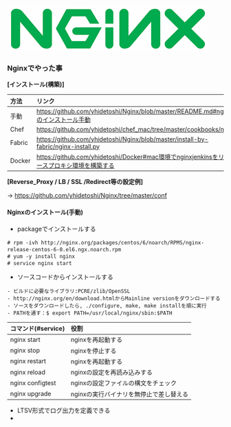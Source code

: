 ![Alt Text](https://github.com/yhidetoshi/Pictures/raw/master/Nginx/nginx-icon.png)

### Nginxでやった事


**[インストール(構築)]**

|方法    |リンク         |
|:-----------|:------------|
|手動|https://github.com/yhidetoshi/Nginx/blob/master/README.md#nginxのインストール手動|
|Chef|https://github.com/yhidetoshi/chef_mac/tree/master/cookbooks/nginx|
|Fabric|https://github.com/yhidetoshi/Nginx/blob/master/install-by-fabric/nginx-install.py|
|Docker|https://github.com/yhidetoshi/Docker#mac環境でnginxjenkinsをリバースプロキシ環境を構築する|

**[Reverse_Proxy / LB / SSL /Redirect等の設定例]**

-> https://github.com/yhidetoshi/Nginx/tree/master/conf

#### Nginxのインストール(手動)
- packageでインストールする
```
# rpm -ivh http://nginx.org/packages/centos/6/noarch/RPMS/nginx-release-centos-6-0.el6.ngx.noarch.rpm
# yum -y install nginx
# service nginx start
```
- ソースコードからインストールする
```
- ビルドに必要なライブラリ:PCRE/zlib/OpenSSL
- http://nginx.org/en/download.htmlからMainline versionをダウンロードする
- ソースをダウンロードしたら, ./configure, make, make installを順に実行
- PATHを通す：$ export PATH=/usr/local/nginx/sbin:$PATH
```

|コマンド(#service)|役割         |
|:----------------|:------------|
|nginx start|nginxを再起動する|
|nginx stop|nginxを停止する|
|nginx restart|nginxを再起動する|
|nginx reload|nginxの設定を再読み込みする|
|nginx configtest|nginxの設定ファイルの構文をチェック|
|nginx upgrade|nginxの実行バイナリを無停止で差し替える|


- LTSV形式でログ出力を定義できる
- 
